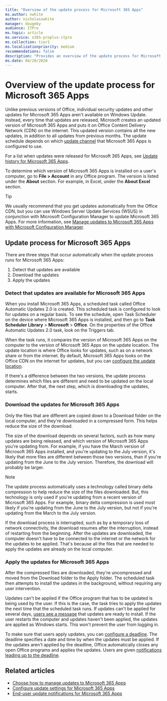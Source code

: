 ```yaml
---
title: "Overview of the update process for Microsoft 365 Apps"
ms.author: nwhite
author: nicholasswhite
manager: dougeby
audience: ITPro
ms.topic: article
ms.service: o365-proplus-itpro
ms.collection: tier1
ms.localizationpriority: medium
recommendations: false
description: "Provides an overview of the update process for Microsoft 365 Apps."
ms.date: 04/20/2020
---
```


# Overview of the update process for Microsoft 365 Apps

Unlike previous versions of Office, individual security updates and other updates for Microsoft 365 Apps aren't available on Windows Update. Instead, every time that updates are released, Microsoft creates an updated version of Microsoft 365 Apps and puts it on Office Content Delivery Network (CDN) on the internet. This updated version contains all the new updates, in addition to all updates from previous months. The update schedule depends on which [update channel](overview-update-channels.md) that Microsoft 365 Apps is configured to use.

For a list when updates were released for Microsoft 365 Apps, see [Update history for Microsoft 365 Apps](/officeupdates/update-history-microsoft365-apps-by-date).

To determine which version of Microsoft 365 Apps is installed on a user's computer, go to **File > Account** in any Office program. The version is listed under the **About** section. For example, in Excel, under the **About Excel** section.

> [!TIP]
> We usually recommend that you get updates automatically from the Office CDN, but you can use Windows Server Update Services (WSUS) in conjunction with Microsoft Configuration Manager to update Microsoft 365 Apps. For more information, see [Manage updates to Microsoft 365 Apps with Microsoft Configuration Manager](manage-microsoft-365-apps-updates-configuration-manager.md).

    
## Update process for Microsoft 365 Apps

There are three steps that occur automatically when the update process runs for Microsoft 365 Apps:
  
1. Detect that updates are available
2. Download the updates
3. Apply the updates
    
### Detect that updates are available for Microsoft 365 Apps

When you install Microsoft 365 Apps, a scheduled task called Office Automatic Updates 2.0 is created. This scheduled task is configured to look for updates on a regular basis. To see the schedule, open Task Scheduler on the device where Microsoft 365 Apps is installed, and then go to **Task Scheduler Library** > **Microsoft** > **Office**. On the properties of the Office Automatic Updates 2.0 task, look on the Triggers tab.
    
When the task runs, it compares the version of Microsoft 365 Apps on the computer to the version of Microsoft 365 Apps on the update location. The update location is where Office looks for updates, such as on a network share or from the internet. By default, Microsoft 365 Apps looks on the Office CDN on the internet for updates, but you can [configure the update location](configure-update-settings-microsoft-365-apps.md).
  
If there's a difference between the two versions, the update process determines which files are different and need to be updated on the local computer. After that, the next step, which is downloading the updates, starts.
  
### Download the updates for Microsoft 365 Apps

Only the files that are different are copied down to a Download folder on the local computer, and they're downloaded in a compressed form. This helps reduce the size of the download.
  
The size of the download depends on several factors, such as how many updates are being released, and which version of Microsoft 365 Apps you're updating from. For example, if you have the March version of Microsoft 365 Apps installed, and you're updating to the July version, it's likely that more files are different between those two versions, than if you're updating from the June to the July version. Therefore, the download will probably be larger.
  
> [!NOTE]
> The update process automatically uses a technology called binary delta compression to help reduce the size of the files downloaded. But, this technology is only used if you're updating from a recent version of Microsoft 365 Apps. For example, binary delta compression is used most likely if you're updating from the June to the July version, but not if you're updating from the March to the July version. 
  
If the download process is interrupted, such as by a temporary loss of network connectivity, the download resumes after the interruption, instead of restarting from the beginning. After the updates are downloaded, the computer doesn't have to be connected to the internet or the network for the updates to be applied. That's because all the files that are needed to apply the updates are already on the local computer.
  
### Apply the updates for Microsoft 365 Apps

After the compressed files are downloaded, they're uncompressed and moved from the Download folder to the Apply folder. The scheduled task then attempts to install the updates in the background, without requiring any user intervention.
  
Updates can't be applied if the Office program that has to be updated is being used by the user. If this is the case, the task tries to apply the updates the next time that the scheduled task runs. If updates can't be applied for several days, [users see a message](end-user-update-notifications-microsoft-365-apps.md) that updates are ready to install. If the user restarts the computer and updates haven't been applied, the updates are applied as Windows starts. This won't prevent the user from logging in.
  
To make sure that users apply updates, you can [configure a deadline](configure-update-settings-microsoft-365-apps.md). The deadline specifies a date and time by when the updates must be applied. If the updates aren't applied by the deadline, Office automatically closes any open Office programs and applies the updates. Users are given [notifications leading up to the deadline](end-user-update-notifications-microsoft-365-apps.md).
  
## Related articles

- [Choose how to manage updates to Microsoft 365 Apps](choose-how-manage-updates-microsoft-365-apps.md)
- [Configure update settings for Microsoft 365 Apps](configure-update-settings-microsoft-365-apps.md)
- [End-user update notifications for Microsoft 365 Apps](end-user-update-notifications-microsoft-365-apps.md)